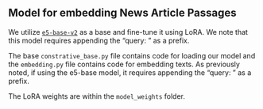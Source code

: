 ## Model for embedding News Article Passages

We utilize [`e5-base-v2`](https://huggingface.co/intfloat/e5-base-v2) as a base and fine-tune it using LoRA. We note that this model requires appending the “query: ” as a prefix.

The base `constrative_base.py` file contains code for loading our model and the   `embedding.py` file contains code for embedding texts. As previously noted, if using the e5-base model, it requires appending the “query: ” as a prefix.

The LoRA weights are within the `model_weights` folder. 
